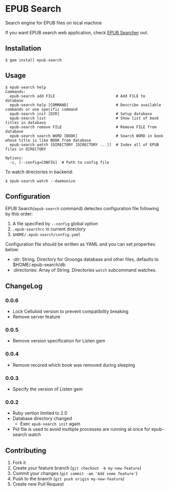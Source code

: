 EPUB Search
===========

Search engine for EPUB files on local machine

If you want EPUB search web application, check [EPUB Searcher][] out.

[EPUB Searcher]: https://github.com/ranguba/epub-searcher

Installation
------------

    $ gem install epub-search

Usage
-----

    $ epub-search help
    Commands:
      epub-search add FILE                           # Add FILE to database
      epub-search help [COMMAND]                     # Describe available commands or one specific command
      epub-search init [DIR]                         # Setup database
      epub-search list                               # Show list of book titles in database
      epub-search remove FILE                        # Remove FILE from database
      epub-search search WORD [BOOK]                 # Search WORD in book whose title is like BOOK from database
      epub-search watch [DIRECTORY [DIRECTORY ...]]  # Index all of EPUB files in DIRECTORY
    
    Options:
      -c, [--config=CONFIG]  # Path to config file

To watch directories in backend:

    $ epub-search watch --daemonize

Configuration
-------------

EPUB Search(`epub-search` command) detectes configuration file following by this order:

1. A file specified by `--config` global option
2. `.epub-searchrc` in current directory
3. `$HOME/.epub-search/config.yaml`

Configuration file should be written as YAML and you can set properties below:

* :dir: String. Directory for Groonga database and other files, defaults to $HOME/.epub-search/db
* :directories: Array of String. Directories `watch` subcommand watches.

ChangeLog
---------

### 0.0.6

* Lock Celluloid version to prevent compatibility breaking
* Remove server feature

### 0.0.5

* Remove version specification for Listen gem

### 0.0.4

* Remove recored which book was removed during sleeping

### 0.0.3
* Specify the version of Listen gem

### 0.0.2
* Ruby vertion limited to 2.0
* Database directory changed
  * Exec `epub-search init` again
* Pid file is used to avoid multiple processes are running at once for epub-search watch

Contributing
------------

1. Fork it
2. Create your feature branch (`git checkout -b my-new-feature`)
3. Commit your changes (`git commit -am 'Add some feature'`)
4. Push to the branch (`git push origin my-new-feature`)
5. Create new Pull Request
